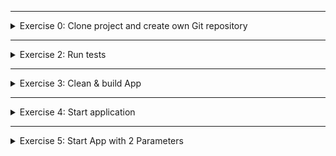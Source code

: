 </details>

******

<details>
<summary>Exercise 0: Clone project and create own Git repository </summary>
 <br />
**steps:**
```sh

# clone repository & change into project dir
git clone git@gitlab.com:devops-bootcamp3/java-gradle-app.git
cd java-gradle-app

# remove remote repo reference and create your own local repository
rm -rf .git
git init 
git add .
git commit -m "initial commit"

# create git repository on Gitlab and push your newly created local repository to it
git remote add origin git@gitlab.com:{gitlab-user}/{gitlab-repo}.git
git push -u origin master

```

</details>

******

<details>
<summary>Exercise 1: Build jar artifact </summary>
 <br />

**steps**
```sh
./gradlew build

```

</details>

******

<details>
<summary>Exercise 2: Run tests </summary>
 <br />

**steps:**
```sh

# locate AppTest.java file in src/test/java folder, line 22 & fix test
boolean result = myApp.getCondition(true); 

# run tests
./gradlew test

```

</details>

******

<details>
<summary>Exercise 3: Clean & build App </summary>
 <br />

**steps:**
```sh

./gradlew clean 
./gradlew build

```

</details>

******

<details>
<summary>Exercise 4: Start application </summary>
 <br />

**steps:**
```sh

java -jar bootcamp-java-project-1.0-SNAPSHOT.jar

```

</details>

******

<details>
<summary>Exercise 5: Start App with 2 Parameters </summary>
 <br />

**steps:**
```sh

# add parameter input to the Java code, in Application.java, on line 16
Logger log = LoggerFactory.getLogger(Application.class); 
try { 
    String one = args[0]; 
    String two = args[1]; 
    log.info("Application will start with the parameters {} and {}", one, two); 
} catch (Exception e) { 
    log.info("No parameters provided"); 
}

# rebuild the jar file 
./gradlew build

# run application with any 2 parameters
java -jar bootcamp-java-project-1.0-SNAPSHOT.jar myname mylastname

```

</details>
